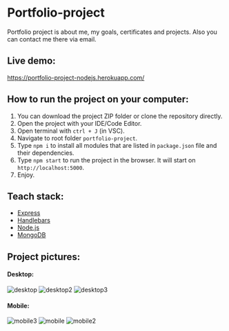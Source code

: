 # Portfolio-project

Portfolio project is about me, my goals, certificates and projects. Also you can contact me there via email.

  ## Live demo:
  
  https://portfolio-project-nodejs.herokuapp.com/
  
  ## How to run the project on your computer:
  
  1. You can download the project ZIP folder or clone the repository directly.
  2. Open the project with your IDE/Code Editor.
  3. Open terminal with `ctrl + J` (in VSC).
  4. Navigate to root folder `portfolio-project`.
  5. Type `npm i` to install all modules that are listed in `package.json` file and their dependencies.
  6. Type `npm start` to run the project in the browser. It will start on `http://localhost:5000`.
  7. Enjoy.
  
  ## Teach stack:
  
  - <a href="https://expressjs.com/">Express</a>
  - <a href="https://handlebarsjs.com/">Handlebars</a>
  - <a href="https://nodejs.org/en/">Node.js</a>
  - <a href="https://www.mongodb.com/">MongoDB</a>
  
  ## Project pictures:
  
  #### Desktop:
  
  ![desktop](https://user-images.githubusercontent.com/93489370/200612493-a3ca3e0a-0d89-4c35-a5f4-392c662f5381.png)
  ![desktop2](https://user-images.githubusercontent.com/93489370/200612500-b8a0a618-99a4-4552-b1fa-14018f89c4cb.png)
  ![desktop3](https://user-images.githubusercontent.com/93489370/200612511-4521751d-5561-4f16-9bdc-fbb1d459e59e.png)
  
  #### Mobile:
  
  ![mobile3](https://user-images.githubusercontent.com/93489370/200612532-a11cd880-06a1-4fcc-83ca-72221a848649.png)
  ![mobile](https://user-images.githubusercontent.com/93489370/200612615-b3b9a967-1272-4ed8-bfd2-394f31b68a06.png)
  ![mobile2](https://user-images.githubusercontent.com/93489370/200612635-b408a249-f8ff-461e-92ac-6bfe1012a442.png)
